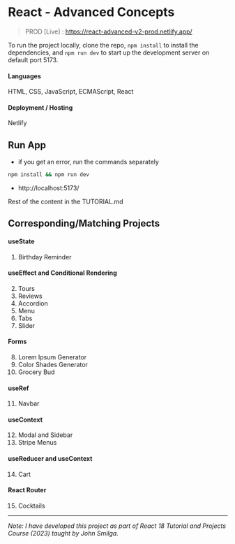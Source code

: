# React - Advanced Concepts

> PROD [Live] : https://react-advanced-v2-prod.netlify.app/

To run the project locally, clone the repo, `npm install` to install the dependencies, and `npm run dev` to start up the development server on default port 5173.

#### Languages

HTML, CSS, JavaScript, ECMAScript, React 

#### Deployment / Hosting

Netlify

## Run App

- if you get an error, run the commands separately

```sh
npm install && npm run dev
```

- http://localhost:5173/

Rest of the content in the TUTORIAL.md

## Corresponding/Matching Projects

#### useState

1. Birthday Reminder

#### useEffect and Conditional Rendering

2. Tours
3. Reviews
4. Accordion
5. Menu
6. Tabs
7. Slider

#### Forms

8. Lorem Ipsum Generator
9. Color Shades Generator
10. Grocery Bud

#### useRef

11. Navbar

#### useContext

12. Modal and Sidebar
13. Stripe Menus

#### useReducer and useContext

14. Cart

#### React Router

15. Cocktails

---

_Note: I have developed this project as part of React 18 Tutorial and Projects Course (2023) taught by John Smilga._
